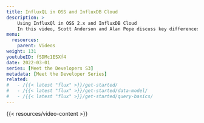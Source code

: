 ```yaml
---
title: InfluxQL in OSS and InfluxDB Cloud 
description: >
    Using InfluxQl in OSS 2.x and InfluxDB Cloud 
    In this video, Scott Anderson and Alan Pope discuss key differences using InfluxQL in OSS 2.x 
menu:
  resources:
    parent: Videos
weight: 131
youtubeID: fSDMc1ESXf4
date: 2022-03-01
series: [Meet the Developers S3]
metadata: [Meet the Developer Series]
related: 
#   - /{{< latest "flux" >}}/get-started/
#   - /{{< latest "flux" >}}/get-started/data-model/
#   - /{{< latest "flux" >}}/get-started/query-basics/
---
```


{{< resources/video-content >}}